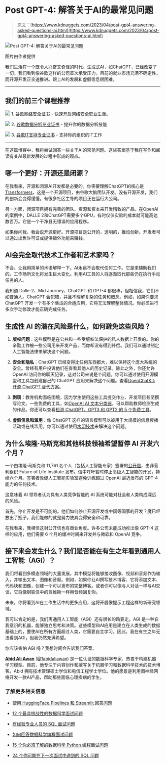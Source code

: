 # Post GPT-4: 解答关于AI的最常见问题

> 原文：[https://www.kdnuggets.com/2023/04/post-gpt4-answering-asked-questions-ai.html](https://www.kdnuggets.com/2023/04/post-gpt4-answering-asked-questions-ai.html)

![Post GPT-4: 解答关于AI的最常见问题](../Images/10d2bafe3de4c3e00dfad87ef0c47d1e.png)

图片由作者提供

我们生活在一个既令人兴奋又奇怪的时代。生成式AI，如ChatGPT，已经改变了一切。我们看到像谷歌这样的公司首次承受压力，目前的就业市场充满不确定性，而开源开发正全速推进。跟上AI的发展和虚假信息很困难。

* * *

## 我们的前三个课程推荐

![](../Images/0244c01ba9267c002ef39d4907e0b8fb.png) 1\. [谷歌网络安全证书](https://www.kdnuggets.com/google-cybersecurity) - 快速开启网络安全职业生涯。

![](../Images/e225c49c3c91745821c8c0368bf04711.png) 2\. [谷歌数据分析专业证书](https://www.kdnuggets.com/google-data-analytics) - 提升你的数据分析技能

![](../Images/0244c01ba9267c002ef39d4907e0b8fb.png) 3\. [谷歌IT支持专业证书](https://www.kdnuggets.com/google-itsupport) - 支持你的组织的IT工作

* * *

在这篇博客中，我将尝试回答一些关于AI的常见问题。这些答案基于我在写作和阅读有关AI最新发展的过程中形成的观点。

## 哪一个更好：开源还是闭源？

在我看来，开源和闭源AI开发都是必要的。你需要理解ChatGPT的核心是[Transformers](https://ai.googleblog.com/2017/08/transformer-novel-neural-network.html)，这是一个开源项目，由谷歌大脑团队开发。没有开源开发，我们的创新会变得缓慢。有很多社区主导的项目正在运行大公司。

另一方面，闭源项目拥有完善的团队、资源和资本来开发精致的产品。在OpenAI的案例中，DALLE 2和ChatGPT需要多个GPU，有时仅仅实验的成本就可能高达数百万。它是一个干净且无错误的应用程序。

如果你问我，我会说开源更好。开源项目是公开的，透明的，推动创新，开发者可以通过出售许可证或提供额外功能来赚钱。

## AI会完全取代技术工作者和艺术家吗？

不会。让我用简单的术语解释一下。AI永远不会取代任何工作。它是来辅助我们的。工作场所文化将发生巨大变化。利用AI工具的人将逐渐取代那些仍在执行手动任务的人。

我知道 Dalle-2、Mid Journey、ChatGPT 和 GPT-4 都很棒，但相信我，它们不如普通人。ChatGPT 会犯错，并且不理解复杂的任务和概念。例如，如果你要求 ChatGPT 开发一个有多个集成的合适应用，它将无法理解整体情况。你必须进行多次手动修改才能正确完成任务。

## 生成性 AI 的潜在风险是什么，如何避免这些风险？

1.  **版权问题**：这些模型是在公共和一些受版权法保护的私人数据上开发的。你的辛勤工作被一些公司用来开发产品，而你却没有得到补偿。我们可以通过制定人工智能法律来解决这个问题。

1.  **安全和隐私**：ChatGPT 已经变得比任何东西都大，难以保持这个庞大系统的安全。曾经有用户投诉他们在查看其他人的历史记录。除此之外，你还允许 OpenAI 访问你的聊天记录，这对公司来说是个问题。你可以通过使用开源模型和工具包创建自己的 ChatGPT 应用来解决这个问题。查看[OpenChatKit: 开源 ChatGPT 替代方案](/2023/03/openchatkit-opensource-chatgpt-alternative.html)。

1.  **剽窃**：教育机构面临困境，因为学生使用这些工具提交作业、开发项目甚至撰写论文。一些免费的工具，如[OpenAI AI 文本分类器](https://platform.openai.com/ai-text-classifier)，可以帮助教师检测生成的作品。你还可以查看[检测 ChatGPT、GPT3 和 GPT2 的 5 个免费工具](/2023/02/5-free-tools-detecting-chatgpt-gpt3-gpt2.html)。

1.  **虚假信息和滥用**：像 ChatGPT 这样的语言模型可以被用于大规模的信息传播活动或在线滥用。你可以通过使用[水印技术](/2023/03/watermarking-help-mitigate-potential-risks-llms.html)来解决这个问题。

## 为什么埃隆·马斯克和其他科技领袖希望暂停 AI 开发六个月？

一个由埃隆·马斯克和 11,761 名个人（包括人工智能专家）签署的[公开信](https://futureoflife.org/open-letter/pause-giant-ai-experiments/)，由非营利组织 Future of Life Institute 发布。信中呼吁暂时停止高级人工智能的开发，持续六个月。签署者敦促人工智能实验室避免训练超过 OpenAI 最近发布的 GPT-4 能力的任何技术。

这意味着 AI 领导者认为具有人类竞争智能的 AI 系统可能对社会和人类构成深远的风险。

首先，停止开发是不可能的。他们如何停止开源开发或中国等国家的开发？魔已经放出了瓶子。我们能做的就是努力使其变得安全和可靠。

在我看来，我相信这封公开信也有商业角度。许多公司未能成功推出像 GPT-4 这样的应用，他们需要 6 个月的缓冲时间来开发并与微软和 OpenAI 竞争。

## 接下来会发生什么？我们是否能在有生之年看到通用人工智能（AGI）？

我们将看到多模态领域的大量发展，其中模型将能够接收图像、视频和音频作为输入，并输出文本、图像和音频。例如，如果你让AI撰写技术博客，它将添加文本、代码块和图像，创建一个可以发布的完整博客。或者你可以像与人对话一样与AI交谈，它将像钢铁侠中的贾维斯一样用音频回复你。

未来，你将看到AI在工作生活中的更多应用，这将开启像提示工程这样的新研究领域。

我可以肯定的是，我们离通用人工智能（AGI）还有很长的路要走。AGI 是一种自我意识的机器，能够独立思考和决策。这些模型和AI应用是建立在人类生成的数据基础上的，要使AI在所有方面超过人类，它需要自主学习。因此，我在有生之年无法看到AGI，但我仍然充满希望。

你应该害怕 AGI 吗？我想时间会告诉我们答案。

**[Abid Ali Awan](https://www.polywork.com/kingabzpro)** ([@1abidaliawan](https://twitter.com/1abidaliawan)) 是一位认证的数据科学专家，热衷于构建机器学习模型。目前，他专注于内容创作和撰写关于机器学习和数据科学技术的技术博客。Abid 拥有技术管理硕士学位和电信工程学士学位。他的愿景是利用图神经网络开发一款AI产品，帮助那些面临心理疾病的学生。

### 了解更多相关信息

+   [使用 HuggingFace Pipelines 和 Streamlit 回答问题](https://www.kdnuggets.com/2021/10/simple-question-answering-web-app-hugging-face-pipelines.html)

+   [12 个最具挑战性的数据科学面试问题](https://www.kdnuggets.com/2022/07/12-challenging-data-science-interview-questions.html)

+   [有经验专业人员的 SQL 面试问题](https://www.kdnuggets.com/2022/01/sql-interview-questions-experienced-professionals.html)

+   [如何回答数据科学编程面试问题](https://www.kdnuggets.com/2022/01/answer-data-science-coding-interview-questions.html)

+   [15 个你必须了解的数据科学 Python 编程面试问题](https://www.kdnuggets.com/2022/04/15-python-coding-interview-questions-must-know-data-science.html)

+   [24 个你可能在下一次面试中遇到的 SQL 问题](https://www.kdnuggets.com/2022/06/24-sql-questions-might-see-next-interview.html)
